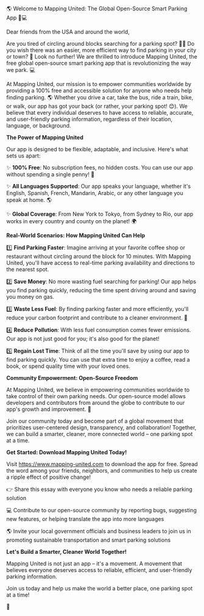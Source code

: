 🌎 Welcome to Mapping United: The Global Open-Source Smart Parking App 🚗💻

Dear friends from the USA and around the world,

Are you tired of circling around blocks searching for a parking spot? 🤦‍♂️ Do you wish there was an easier, more efficient way to find parking in your city or town? 🌆 Look no further! We are thrilled to introduce Mapping United, the free global open-source smart parking app that is revolutionizing the way we park. 💻

At Mapping United, our mission is to empower communities worldwide by providing a 100% free and accessible solution for anyone who needs help finding parking. 🌎 Whether you drive a car, take the bus, ride a train, bike, or walk, our app has got your back (or rather, your parking spot! 😊). We believe that every individual deserves to have access to reliable, accurate, and user-friendly parking information, regardless of their location, language, or background.

**The Power of Mapping United**

Our app is designed to be flexible, adaptable, and inclusive. Here's what sets us apart:

✨ **100% Free**: No subscription fees, no hidden costs. You can use our app without spending a single penny! 💸

✨ **All Languages Supported**: Our app speaks your language, whether it's English, Spanish, French, Mandarin, Arabic, or any other language you speak at home. 🌎

✨ **Global Coverage**: From New York to Tokyo, from Sydney to Rio, our app works in every country and county on the planet! 🌍

**Real-World Scenarios: How Mapping United Can Help**

1️⃣ **Find Parking Faster**: Imagine arriving at your favorite coffee shop or restaurant without circling around the block for 10 minutes. With Mapping United, you'll have access to real-time parking availability and directions to the nearest spot.

2️⃣ **Save Money**: No more wasting fuel searching for parking! Our app helps you find parking quickly, reducing the time spent driving around and saving you money on gas.

3️⃣ **Waste Less Fuel**: By finding parking faster and more efficiently, you'll reduce your carbon footprint and contribute to a cleaner environment. 🌿

4️⃣ **Reduce Pollution**: With less fuel consumption comes fewer emissions. Our app is not just good for you; it's also good for the planet!

5️⃣ **Regain Lost Time**: Think of all the time you'll save by using our app to find parking quickly. You can use that extra time to enjoy a coffee, read a book, or spend quality time with your loved ones.

**Community Empowerment: Open-Source Freedom**

At Mapping United, we believe in empowering communities worldwide to take control of their own parking needs. Our open-source model allows developers and contributors from around the globe to contribute to our app's growth and improvement. 🤝

Join our community today and become part of a global movement that prioritizes user-centered design, transparency, and collaboration! Together, we can build a smarter, cleaner, more connected world – one parking spot at a time.

**Get Started: Download Mapping United Today!**

Visit https://www.mapping-united.com to download the app for free. Spread the word among your friends, neighbors, and communities to help us create a ripple effect of positive change!

👉 Share this essay with everyone you know who needs a reliable parking solution

💻 Contribute to our open-source community by reporting bugs, suggesting new features, or helping translate the app into more languages

🌎 Invite your local government officials and business leaders to join us in promoting sustainable transportation and smart parking solutions

**Let's Build a Smarter, Cleaner World Together!**

Mapping United is not just an app – it's a movement. A movement that believes everyone deserves access to reliable, efficient, and user-friendly parking information.

Join us today and help us make the world a better place, one parking spot at a time!

💖